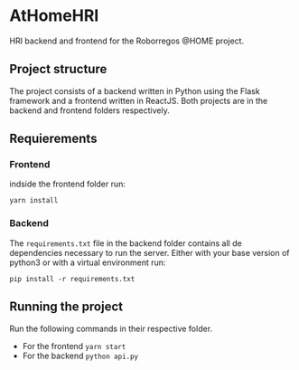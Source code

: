 # AtHomeHRI

HRI backend and frontend for the Roborregos @HOME project.

## Project structure

The project consists of a backend written in Python using the Flask framework and a frontend written in ReactJS. Both projects are in the backend and frontend folders respectively.

## Requierements

### Frontend

indside the frontend folder run:

```
yarn install
```

### Backend

The `requirements.txt` file in the backend folder contains all de dependencies necessary to run the server. Either with your base version of python3 or with a virtual environment run:

```
pip install -r requirements.txt
```

## Running the project

Run the following commands in their respective folder.

- For the frontend
  `yarn start`
- For the backend
  `python api.py`
